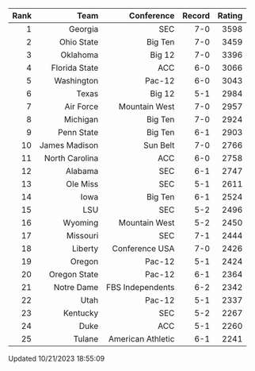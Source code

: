 | Rank  | Team                 | Conference           | Record   | Rating |
| ---:  | ---:                 | ---:                 | ---:     | ---:   |
| 1     | Georgia              | SEC                  | 7-0      | 3598   |
| 2     | Ohio State           | Big Ten              | 7-0      | 3459   |
| 3     | Oklahoma             | Big 12               | 7-0      | 3396   |
| 4     | Florida State        | ACC                  | 6-0      | 3066   |
| 5     | Washington           | Pac-12               | 6-0      | 3043   |
| 6     | Texas                | Big 12               | 5-1      | 2984   |
| 7     | Air Force            | Mountain West        | 7-0      | 2957   |
| 8     | Michigan             | Big Ten              | 7-0      | 2924   |
| 9     | Penn State           | Big Ten              | 6-1      | 2903   |
| 10    | James Madison        | Sun Belt             | 7-0      | 2766   |
| 11    | North Carolina       | ACC                  | 6-0      | 2758   |
| 12    | Alabama              | SEC                  | 6-1      | 2747   |
| 13    | Ole Miss             | SEC                  | 5-1      | 2611   |
| 14    | Iowa                 | Big Ten              | 6-1      | 2524   |
| 15    | LSU                  | SEC                  | 5-2      | 2496   |
| 16    | Wyoming              | Mountain West        | 5-2      | 2450   |
| 17    | Missouri             | SEC                  | 7-1      | 2444   |
| 18    | Liberty              | Conference USA       | 7-0      | 2426   |
| 19    | Oregon               | Pac-12               | 5-1      | 2424   |
| 20    | Oregon State         | Pac-12               | 6-1      | 2364   |
| 21    | Notre Dame           | FBS Independents     | 6-2      | 2342   |
| 22    | Utah                 | Pac-12               | 5-1      | 2337   |
| 23    | Kentucky             | SEC                  | 5-2      | 2267   |
| 24    | Duke                 | ACC                  | 5-1      | 2260   |
| 25    | Tulane               | American Athletic    | 6-1      | 2241   |

Updated 10/21/2023 18:55:09
